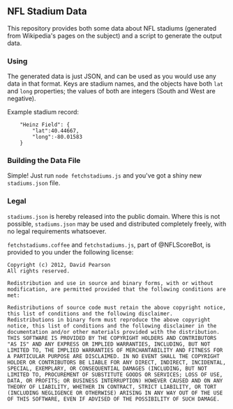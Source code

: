 ## NFL Stadium Data ##

This repository provides both some data about NFL stadiums (generated from Wikipedia's pages on the subject) and a script to generate the output data.

### Using ###

The generated data is just JSON, and can be used as you would use any data in that format. Keys are stadium names, and the objects have both `lat` and `long` properties; the values of both are integers (South and West are negative).

Example stadium record:

		"Heinz Field": {
			"lat":40.44667,
			"long":-80.01583
		}

### Building the Data File ###

Simple! Just run `node fetchstadiums.js` and you've got a shiny new `stadiums.json` file.

### Legal ###

`stadiums.json` is hereby released into the public domain. Where this is not possible, `stadiums.json` may be used and distributed completely freely, with no legal requirements whatsoever.

`fetchstadiums.coffee` and `fetchstadiums.js`, part of @NFLScoreBot, is provided to you under the following license:

	Copyright (c) 2012, David Pearson
	All rights reserved.
	
	Redistribution and use in source and binary forms, with or without modification, are permitted provided that the following conditions are met:

	Redistributions of source code must retain the above copyright notice, this list of conditions and the following disclaimer.
	Redistributions in binary form must reproduce the above copyright notice, this list of conditions and the following disclaimer in the documentation and/or other materials provided with the distribution.
	THIS SOFTWARE IS PROVIDED BY THE COPYRIGHT HOLDERS AND CONTRIBUTORS "AS IS" AND ANY EXPRESS OR IMPLIED WARRANTIES, INCLUDING, BUT NOT LIMITED TO, THE IMPLIED WARRANTIES OF MERCHANTABILITY AND FITNESS FOR A PARTICULAR PURPOSE ARE DISCLAIMED. IN NO EVENT SHALL THE COPYRIGHT HOLDER OR CONTRIBUTORS BE LIABLE FOR ANY DIRECT, INDIRECT, INCIDENTAL, SPECIAL, EXEMPLARY, OR CONSEQUENTIAL DAMAGES (INCLUDING, BUT NOT LIMITED TO, PROCUREMENT OF SUBSTITUTE GOODS OR SERVICES; LOSS OF USE, DATA, OR PROFITS; OR BUSINESS INTERRUPTION) HOWEVER CAUSED AND ON ANY THEORY OF LIABILITY, WHETHER IN CONTRACT, STRICT LIABILITY, OR TORT (INCLUDING NEGLIGENCE OR OTHERWISE) ARISING IN ANY WAY OUT OF THE USE OF THIS SOFTWARE, EVEN IF ADVISED OF THE POSSIBILITY OF SUCH DAMAGE.
